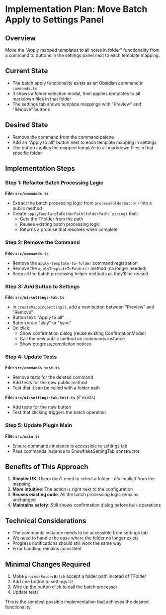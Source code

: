 # Implementation Plan: Move Batch Apply to Settings Panel

## Overview
Move the "Apply mapped templates to all notes in folder" functionality from a command to buttons in the settings panel next to each template mapping.

## Current State
- The batch apply functionality exists as an Obsidian command in `commands.ts`
- It shows a folder selection modal, then applies templates to all markdown files in that folder
- The settings tab shows template mappings with "Preview" and "Remove" buttons

## Desired State
- Remove the command from the command palette
- Add an "Apply to all" button next to each template mapping in settings
- The button applies the mapped template to all markdown files in that specific folder

## Implementation Steps

### Step 1: Refactor Batch Processing Logic
**File: `src/commands.ts`**
- Extract the batch processing logic from `processFolderBatch()` into a public method
- Create `applyTemplateToFolderPath(folderPath: string)` that:
  - Gets the TFolder from the path
  - Reuses existing batch processing logic
  - Returns a promise that resolves when complete

### Step 2: Remove the Command
**File: `src/commands.ts`**
- Remove the `apply-template-to-folder` command registration
- Remove the `applyTemplateToFolder()` method (no longer needed)
- Keep all the batch processing helper methods as they'll be reused

### Step 3: Add Button to Settings
**File: `src/ui/settings-tab.ts`**
- In `createMappingSetting()`, add a new button between "Preview" and "Remove"
- Button text: "Apply to all"
- Button icon: "play" or "sync"
- On click:
  - Show confirmation dialog (reuse existing ConfirmationModal)
  - Call the new public method on commands instance
  - Show progress/completion notices

### Step 4: Update Tests
**File: `src/commands.test.ts`**
- Remove tests for the deleted command
- Add tests for the new public method
- Test that it can be called with a folder path

**File: `src/ui/settings-tab.test.ts`** (if exists)
- Add tests for the new button
- Test that clicking triggers the batch operation

### Step 5: Update Plugin Main
**File: `src/main.ts`**
- Ensure commands instance is accessible to settings tab
- Pass commands instance to SnowflakeSettingTab constructor

## Benefits of This Approach
1. **Simpler UX**: Users don't need to select a folder - it's implicit from the mapping
2. **More intuitive**: The action is right next to the configuration
3. **Reuses existing code**: All the batch processing logic remains unchanged
4. **Maintains safety**: Still shows confirmation dialog before bulk operations

## Technical Considerations
- The commands instance needs to be accessible from settings tab
- We need to handle the case where the folder no longer exists
- Progress notifications should still work the same way
- Error handling remains consistent

## Minimal Changes Required
1. Make `processFolderBatch` accept a folder path instead of TFolder
2. Add one button to settings UI
3. Wire up the button click to call the batch processor
4. Update tests

This is the simplest possible implementation that achieves the desired functionality.
